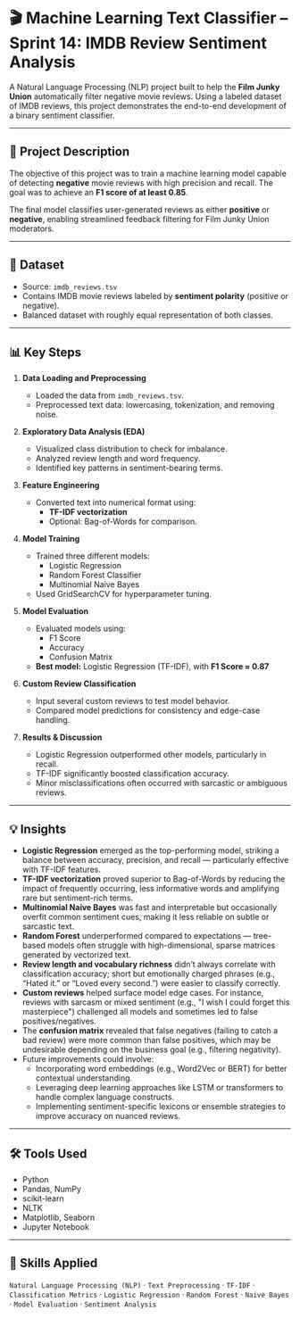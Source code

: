 # 🎬 Machine Learning Text Classifier – Sprint 14: IMDB Review Sentiment Analysis

A Natural Language Processing (NLP) project built to help the **Film Junky Union** automatically filter negative movie reviews. Using a labeled dataset of IMDB reviews, this project demonstrates the end-to-end development of a binary sentiment classifier.

---

## 📌 Project Description

The objective of this project was to train a machine learning model capable of detecting **negative** movie reviews with high precision and recall. The goal was to achieve an **F1 score of at least 0.85**.

The final model classifies user-generated reviews as either **positive** or **negative**, enabling streamlined feedback filtering for Film Junky Union moderators.

---

## 📂 Dataset

- Source: `imdb_reviews.tsv`
- Contains IMDB movie reviews labeled by **sentiment polarity** (positive or negative).
- Balanced dataset with roughly equal representation of both classes.

---

## 📊 Key Steps

1. **Data Loading and Preprocessing**
   - Loaded the data from `imdb_reviews.tsv`.
   - Preprocessed text data: lowercasing, tokenization, and removing noise.

2. **Exploratory Data Analysis (EDA)**
   - Visualized class distribution to check for imbalance.
   - Analyzed review length and word frequency.
   - Identified key patterns in sentiment-bearing terms.

3. **Feature Engineering**
   - Converted text into numerical format using:
     - **TF-IDF vectorization**
     - Optional: Bag-of-Words for comparison.

4. **Model Training**
   - Trained three different models:
     - Logistic Regression
     - Random Forest Classifier
     - Multinomial Naive Bayes
   - Used GridSearchCV for hyperparameter tuning.

5. **Model Evaluation**
   - Evaluated models using:
     - F1 Score
     - Accuracy
     - Confusion Matrix
   - **Best model:** Logistic Regression (TF-IDF), with **F1 Score ≈ 0.87**

6. **Custom Review Classification**
   - Input several custom reviews to test model behavior.
   - Compared model predictions for consistency and edge-case handling.

7. **Results & Discussion**
   - Logistic Regression outperformed other models, particularly in recall.
   - TF-IDF significantly boosted classification accuracy.
   - Minor misclassifications often occurred with sarcastic or ambiguous reviews.

---

## 💡 Insights

- **Logistic Regression** emerged as the top-performing model, striking a balance between accuracy, precision, and recall — particularly effective with TF-IDF features.
- **TF-IDF vectorization** proved superior to Bag-of-Words by reducing the impact of frequently occurring, less informative words and amplifying rare but sentiment-rich terms.
- **Multinomial Naive Bayes** was fast and interpretable but occasionally overfit common sentiment cues, making it less reliable on subtle or sarcastic text.
- **Random Forest** underperformed compared to expectations — tree-based models often struggle with high-dimensional, sparse matrices generated by vectorized text.
- **Review length and vocabulary richness** didn’t always correlate with classification accuracy; short but emotionally charged phrases (e.g., “Hated it.” or “Loved every second.”) were easier to classify correctly.
- **Custom reviews** helped surface model edge cases. For instance, reviews with sarcasm or mixed sentiment (e.g., "I wish I could forget this masterpiece") challenged all models and sometimes led to false positives/negatives.
- The **confusion matrix** revealed that false negatives (failing to catch a bad review) were more common than false positives, which may be undesirable depending on the business goal (e.g., filtering negativity).
- Future improvements could involve:
  - Incorporating word embeddings (e.g., Word2Vec or BERT) for better contextual understanding.
  - Leveraging deep learning approaches like LSTM or transformers to handle complex language constructs.
  - Implementing sentiment-specific lexicons or ensemble strategies to improve accuracy on nuanced reviews.

---

## 🛠️ Tools Used

- Python
- Pandas, NumPy
- scikit-learn
- NLTK
- Matplotlib, Seaborn
- Jupyter Notebook

---

## 🧠 Skills Applied

`Natural Language Processing (NLP)` · `Text Preprocessing` · `TF-IDF` · `Classification Metrics` · `Logistic Regression` · `Random Forest` · `Naive Bayes` · `Model Evaluation` · `Sentiment Analysis`


